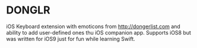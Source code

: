 # DONGLR

iOS Keyboard extension with emoticons from http://dongerlist.com and ability to add user-defined ones thu iOS companion app. Supports iOS8 but was written for iOS9 just for fun while learning Swift.

